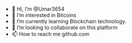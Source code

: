 - 👋 Hi, I’m @Umar3654
- 👀 I’m interested in Bitcoins 
- 🌱 I’m currently learning Blockchain technology.
- 💞️ I’m looking to collaborate on this platform 
- 📫 How to reach me github.com

<!---
Umar3654/Umar3654 is a ✨ special ✨ repository because its `README.md` (this file) appears on your GitHub profile.
You can click the Preview link to take a look at your changes.
--->
